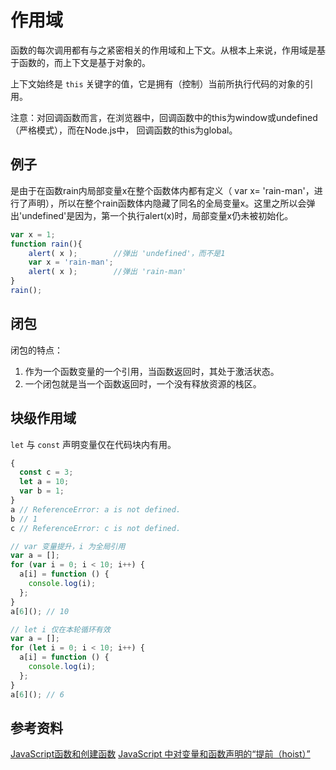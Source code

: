 # 作用域
函数的每次调用都有与之紧密相关的作用域和上下文。从根本上来说，作用域是基于函数的，而上下文是基于对象的。

上下文始终是 `this` 关键字的值，它是拥有（控制）当前所执行代码的对象的引用。

注意：对回调函数而言，在浏览器中，回调函数中的this为window或undefined（严格模式），而在Node.js中， 回调函数的this为global。

## 例子
是由于在函数rain内局部变量x在整个函数体内都有定义（ var x= 'rain-man'，进行了声明），所以在整个rain函数体内隐藏了同名的全局变量x。这里之所以会弹出'undefined'是因为，第一个执行alert(x)时，局部变量x仍未被初始化。
```js
var x = 1;
function rain(){
    alert( x );        //弹出 'undefined'，而不是1
    var x = 'rain-man';
    alert( x );        //弹出 'rain-man'
}
rain();
```

## 闭包
闭包的特点：
1. 作为一个函数变量的一个引用，当函数返回时，其处于激活状态。
2. 一个闭包就是当一个函数返回时，一个没有释放资源的栈区。

## 块级作用域
`let` 与 `const` 声明变量仅在代码块内有用。
```js
{
  const c = 3;
  let a = 10;
  var b = 1;
}
a // ReferenceError: a is not defined.
b // 1
c // ReferenceError: c is not defined. 
```

```js
// var 变量提升，i 为全局引用
var a = [];
for (var i = 0; i < 10; i++) {
  a[i] = function () {
    console.log(i);
  };
}
a[6](); // 10

// let i 仅在本轮循环有效
var a = [];
for (let i = 0; i < 10; i++) {
  a[i] = function () {
    console.log(i);
  };
}
a[6](); // 6
```


## 参考资料
[](http://wwsun.github.io/posts/scope-and-context-in-javascript.html)
[JavaScript函数和创建函数](https://github.com/1sters/javascript/blob/master/12_function.md)
[JavaScript 中对变量和函数声明的“提前（hoist）”](http://www.bootcss.com/article/variable-and-function-hoisting-in-javascript/)
